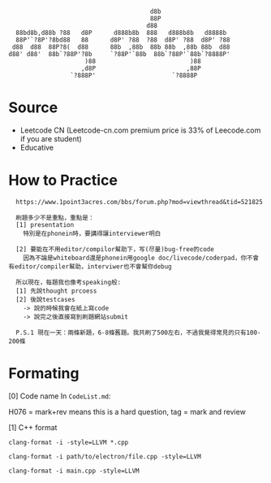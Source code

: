 ```

                                       d8b                   
                                       88P                   
                                      d88                    
  88bd8b,d88b ?88   d8P      d888b8b  888   d888b8b   d8888b 
  88P'`?8P'?8bd88   88      d8P' ?88  ?88  d8P' ?88  d8P' ?88
 d88  d88  88P?8(  d88      88b  ,88b  88b 88b  ,88b 88b  d88
d88' d88'  88b`?88P'?8b     `?88P'`88b  88b`?88P'`88b`?8888P'
                     )88                          )88        
                    ,d8P                         ,88P        
                 `?888P'                     `?8888P         

```

# Source
- Leetcode CN (Leetcode-cn.com premium price is 33% of Leecode.com if you are student)
- Educative


# How to Practice

```
  https://www.1point3acres.com/bbs/forum.php?mod=viewthread&tid=521825
  
  刷題多少不是重點，重點是：
  [1] presentation
    特別是在phonein時，要講得讓interviewer明白

  [2] 要能在不用editor/compilor幫助下，写(尽量)bug-free的code
    因為不論是whiteboard還是phonein用google doc/livecode/coderpad，你不會有editor/compiler幫助，interviwer也不會幫你debug
  
  所以現在，每題我也像考speaking般:
  [1] 先說thought prcoess
  [2] 後說testcases
    -> 說的時候我會在紙上寫code
    -> 說完之後直接寫到刷題網站submit
  
  P.S.1 現在一天：兩條新題，6-8條舊題。我共刷了500左右，不過我覺得常見的只有100-200條
```



# Formating 
[0] Code name
In `CodeList.md`:

H076 = mark+rev means this is a hard question, tag = mark and review


[1] C++ format
```
clang-format -i -style=LLVM *.cpp

clang-format -i path/to/electron/file.cpp -style=LLVM

clang-format -i main.cpp -style=LLVM
```
